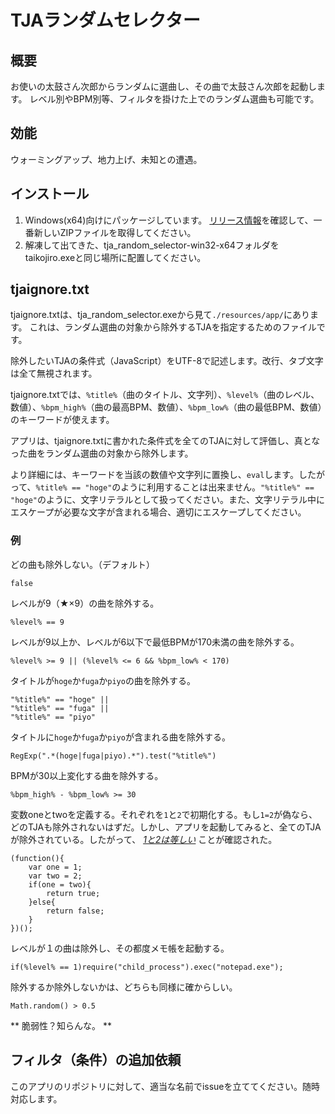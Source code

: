 # TJAランダムセレクター

## 概要
お使いの太鼓さん次郎からランダムに選曲し、その曲で太鼓さん次郎を起動します。
レベル別やBPM別等、フィルタを掛けた上でのランダム選曲も可能です。

## 効能
ウォーミングアップ、地力上げ、未知との遭遇。

## インストール
1. Windows(x64)向けにパッケージしています。
[リリース情報](https://github.com/sititou70/tja_random_selector/releases)を確認して、一番新しいZIPファイルを取得してください。
2. 解凍して出てきた、tja_random_selector-win32-x64フォルダをtaikojiro.exeと同じ場所に配置してください。

## tjaignore.txt
tjaignore.txtは、tja_random_selector.exeから見て`./resources/app/`にあります。
これは、ランダム選曲の対象から除外するTJAを指定するためのファイルです。

除外したいTJAの条件式（JavaScript）をUTF-8で記述します。改行、タブ文字は全て無視されます。

tjaignore.txtでは、`%title%`（曲のタイトル、文字列）、`%level%`（曲のレベル、数値）、`%bpm_high%`（曲の最高BPM、数値）、`%bpm_low%`（曲の最低BPM、数値）のキーワードが使えます。

アプリは、tjaignore.txtに書かれた条件式を全てのTJAに対して評価し、真となった曲をランダム選曲の対象から除外します。

より詳細には、キーワードを当該の数値や文字列に置換し、`eval`します。したがって、`%title% == "hoge"`のように利用することは出来ません。`"%title%" == "hoge"`のように、文字リテラルとして扱ってください。また、文字リテラル中にエスケープが必要な文字が含まれる場合、適切にエスケープしてください。

### 例

どの曲も除外しない。（デフォルト）

```
false
```


レベルが9（★×9）の曲を除外する。

```
%level% == 9
```


レベルが9以上か、レベルが6以下で最低BPMが170未満の曲を除外する。

```
%level% >= 9 || (%level% <= 6 && %bpm_low% < 170)
```


タイトルが`hoge`か`fuga`か`piyo`の曲を除外する。

```
"%title%" == "hoge" ||
"%title%" == "fuga" ||
"%title%" == "piyo"
```


タイトルに`hoge`か`fuga`か`piyo`が含まれる曲を除外する。

```
RegExp(".*(hoge|fuga|piyo).*").test("%title%")
```


BPMが30以上変化する曲を除外する。

```
%bpm_high% - %bpm_low% >= 30
```


変数oneとtwoを定義する。それぞれを`1`と`2`で初期化する。もし`1=2`が偽なら、どのTJAも除外されないはずだ。しかし、アプリを起動してみると、全てのTJAが除外されている。したがって、 [*1と2は等しい*](http://ja.uncyclopedia.info/wiki/1%3D2) ことが確認された。

```
(function(){
	var one = 1;
	var two = 2;
	if(one = two){
		return true;
	}else{
		return false;
	}
})();
```


レベルが１の曲は除外し、その都度メモ帳を起動する。

```
if(%level% == 1)require("child_process").exec("notepad.exe");
```


除外するか除外しないかは、どちらも同様に確からしい。

```
Math.random() > 0.5
```

** 脆弱性？知らんな。 **

## フィルタ（条件）の追加依頼
このアプリのリポジトリに対して、適当な名前でissueを立ててください。随時対応します。
